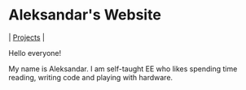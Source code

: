 # Aleksandar's Website
|  [Projects](projects.md) |

Hello everyone! 

My name is Aleksandar. I am self-taught EE who likes spending time reading, writing code and playing with hardware.
